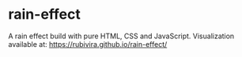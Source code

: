 # rain-effect
A rain effect build with pure HTML, CSS and JavaScript.
Visualization available at: https://rubivira.github.io/rain-effect/
